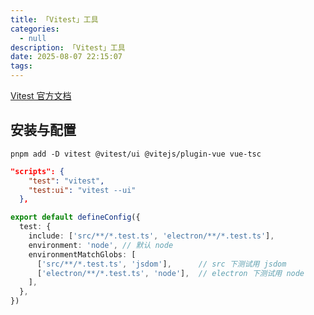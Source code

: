 ```yaml
---
title: 「Vitest」工具
categories:
  - null
description: 「Vitest」工具
date: 2025-08-07 22:15:07
tags:
---
```


[Vitest 官方文档](https://cn.vitest.dev/?from=home-page.cn)

## 安装与配置

`pnpm add -D vitest @vitest/ui @vitejs/plugin-vue vue-tsc`

```json
"scripts": {
    "test": "vitest",
    "test:ui": "vitest --ui"
  },
```

```ts
export default defineConfig({
  test: {
    include: ['src/**/*.test.ts', 'electron/**/*.test.ts'],
    environment: 'node', // 默认 node
    environmentMatchGlobs: [
      ['src/**/*.test.ts', 'jsdom'],      // src 下测试用 jsdom
      ['electron/**/*.test.ts', 'node'],  // electron 下测试用 node
    ],
  },
})
```